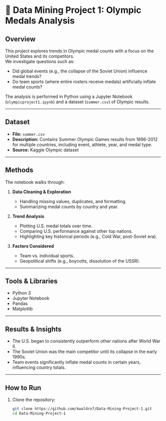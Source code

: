 # 🏅 Data Mining Project 1: Olympic Medals Analysis

## Overview
This project explores trends in Olympic medal counts with a focus on the United States and its competitors.  
We investigate questions such as:
- Did global events (e.g., the collapse of the Soviet Union) influence medal trends?
- Do team sports (where entire rosters receive medals) artificially inflate medal counts?

The analysis is performed in Python using a Jupyter Notebook (`olympicproject1.ipynb`) and a dataset (`summer.csv`) of Olympic results.

---

## Dataset
- **File:** `summer.csv`  
- **Description:** Contains Summer Olympic Games results from 1896-2012 for multiple countries, including event, athlete, year, and medal type.  
- **Source:** Kaggle Olympic dataset 

---

## Methods
The notebook walks through:
1. **Data Cleaning & Exploration**  
   - Handling missing values, duplicates, and formatting.  
   - Summarizing medal counts by country and year.  

2. **Trend Analysis**  
   - Plotting U.S. medal totals over time.  
   - Comparing U.S. performance against other top nations.  
   - Highlighting key historical periods (e.g., Cold War, post-Soviet era).  

3. **Factors Considered**  
   - Team vs. individual sports.  
   - Geopolitical shifts (e.g., boycotts, dissolution of the USSR).  

---

## Tools & Libraries
- Python 3  
- Jupyter Notebook  
- Pandas  
- Matplotlib

---

## Results & Insights
- The U.S. began to consistently outperform other nations after World War II.  
- The Soviet Union was the main competitor until its collapse in the early 1990s.  
- Team events significantly inflate medal counts in certain years, influencing country totals.  

---

## How to Run
1. Clone the repository:  
   ```bash
   git clone https://github.com/kwaldro7/Data-Mining-Project-1.git
   cd Data-Mining-Project-1
